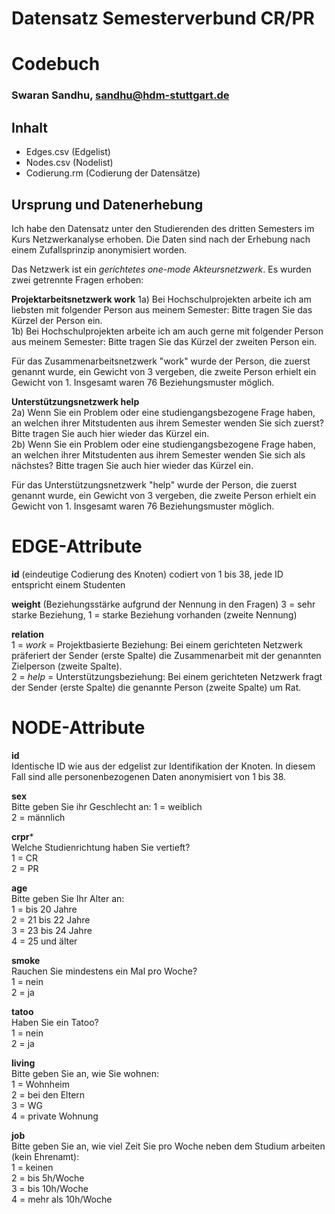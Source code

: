 # Datensatz Semesterverbund CR/PR #
# Codebuch
### Swaran Sandhu, sandhu@hdm-stuttgart.de ###

## Inhalt
- Edges.csv (Edgelist)
- Nodes.csv (Nodelist)
- Codierung.rm (Codierung der Datensätze)

## Ursprung und Datenerhebung
Ich habe den Datensatz unter den Studierenden des dritten Semesters im Kurs Netzwerkanalyse erhoben. Die Daten sind nach der Erhebung nach einem Zufallsprinzip anonymisiert worden.

Das Netzwerk ist ein *gerichtetes one-mode Akteursnetzwerk*. Es wurden zwei getrennte Fragen erhoben:

**Projektarbeitsnetzwerk work**
1a) Bei Hochschulprojekten arbeite ich am liebsten mit folgender Person aus meinem Semester: Bitte tragen Sie das Kürzel der Person ein.  
1b) Bei Hochschulprojekten arbeite ich am auch gerne mit folgender Person aus meinem Semester: Bitte tragen Sie das Kürzel der zweiten Person ein.  

Für das Zusammenarbeitsnetzwerk "work" wurde der Person, die zuerst genannt wurde, ein Gewicht von 3 vergeben, die zweite Person erhielt ein Gewicht von 1. Insgesamt waren 76 Beziehungsmuster möglich.  

**Unterstützungsnetzwerk help**  
2a) Wenn Sie ein Problem oder eine studiengangsbezogene Frage haben, an welchen ihrer Mitstudenten aus ihrem Semester wenden Sie sich zuerst?  Bitte tragen Sie auch hier wieder das Kürzel ein.  
2b) Wenn Sie ein Problem oder eine studiengangsbezogene Frage haben, an welchen ihrer Mitstudenten aus ihrem Semester wenden Sie sich als nächstes? Bitte tragen Sie auch hier wieder das Kürzel ein.

Für das Unterstützungsnetzwerk "help" wurde der Person, die zuerst genannt wurde, ein Gewicht von 3 vergeben, die zweite Person erhielt ein Gewicht von 1. Insgesamt waren 76 Beziehungsmuster möglich.


# EDGE-Attribute

**id** (eindeutige Codierung des Knoten) 
codiert von 1 bis 38, jede ID entspricht einem Studenten

**weight** (Beziehungsstärke aufgrund der Nennung in den Fragen)
3 = sehr starke Beziehung,
1 = starke Beziehung vorhanden (zweite Nennung)

**relation**  
1 = *work* = Projektbasierte Beziehung: Bei einem gerichteten Netzwerk präferiert der Sender (erste Spalte) die Zusammenarbeit mit der genannten Zielperson (zweite Spalte).  
2 = *help* = Unterstützungsbeziehung: Bei einem gerichteten Netzwerk fragt der Sender (erste Spalte) die genannte Person (zweite Spalte) um Rat.

# NODE-Attribute  
  
**id**  
Identische ID wie aus der edgelist zur Identifikation der Knoten. In diesem Fall sind alle personenbezogenen Daten anonymisiert von 1 bis 38.

**sex**    
Bitte geben Sie ihr Geschlecht an:
1 = weiblich     
2 = männlich
  
**crpr***    
Welche Studienrichtung haben Sie vertieft?  
1 = CR  
2 = PR

**age**   
Bitte geben Sie Ihr Alter an:  
1 = bis 20 Jahre    
2 = 21 bis 22 Jahre    
3 = 23 bis 24 Jahre  
4 = 25 und älter  

**smoke**    
Rauchen Sie mindestens ein Mal pro Woche?  
1 = nein   
2 = ja  
  
**tatoo**    
Haben Sie ein Tatoo?    
1 = nein  
2 = ja  
  
**living**    
Bitte geben Sie an, wie Sie wohnen:    
1 = Wohnheim   
2 = bei den Eltern   
3 = WG   
4 = private Wohnung   

**job**  
Bitte geben Sie an, wie viel Zeit Sie pro Woche neben dem Studium arbeiten (kein Ehrenamt):  
1 = keinen    
2 = bis 5h/Woche  
3 = bis 10h/Woche  
4 = mehr als 10h/Woche  

##
